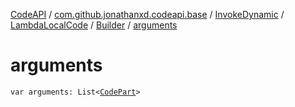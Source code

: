 [CodeAPI](../../../../index.md) / [com.github.jonathanxd.codeapi.base](../../../index.md) / [InvokeDynamic](../../index.md) / [LambdaLocalCode](../index.md) / [Builder](index.md) / [arguments](.)

# arguments

`var arguments: List<`[`CodePart`](../../../../com.github.jonathanxd.codeapi/-code-part/index.md)`>`